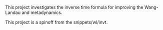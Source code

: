 This project investigates the inverse time formula
for improving the Wang-Landau and metadynamics.

This project is a spinoff from the snippets/wl/invt.
